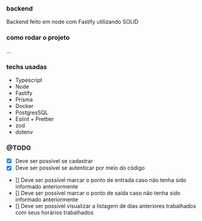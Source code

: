 ### backend

Backend feito em node com Fastify utilizando SOLID

### como rodar o projeto 

...

### techs usadas

- Typescript
- Node
- Fastify
- Prisma
- Docker
- PostgresSQL
- Eslint + Prettier
- zod
- dotenv

### @TODO

- [x] Deve ser possível se cadastrar
- [x] Deve ser possível se autenticar por meio do código
- [] Deve ser possível marcar o ponto de entrada caso não tenha sido informado anteriormente
- [] Deve ser possível marcar o ponto de saída caso não tenha sido informado anteriormente
- [] Deve ser possível visualizar a listagem de dias anteriores trabalhados com seus horários trabalhados